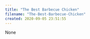 ```yaml
---
title: "The Best Barbecue Chicken"
filename: "The-Best-Barbecue-Chicken"
created: 2020-09-05 23:51:55
---
```

None
